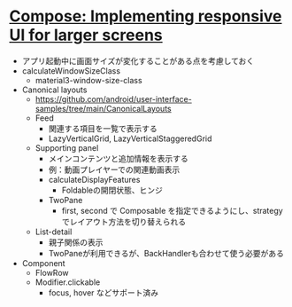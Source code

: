 # [Compose: Implementing responsive UI for larger screens](https://www.youtube.com/watch?v=fQjDtCtri4s)

* アプリ起動中に画面サイズが変化することがある点を考慮しておく
* calculateWindowSizeClass
  * material3-window-size-class
* Canonical layouts
  * https://github.com/android/user-interface-samples/tree/main/CanonicalLayouts
  * Feed
    * 関連する項目を一覧で表示する
    * LazyVerticalGrid, LazyVerticalStaggeredGrid  
  * Supporting panel
    * メインコンテンツと追加情報を表示する
    * 例：動画プレイヤーでの関連動画表示
    * calculateDisplayFeatures
      * Foldableの開閉状態、ヒンジ
    * TwoPane
      * first, second で Composable を指定できるようにし、strategy でレイアウト方法を切り替えられる
  * List-detail
    * 親子関係の表示
    * TwoPaneが利用できるが、BackHandlerも合わせて使う必要がある
* Component
  * FlowRow
  * Modifier.clickable
    * focus, hover などサポート済み

